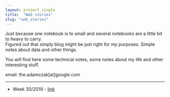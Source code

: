 ```yaml
---
layout: project_single
title:  "Web stories"
slug: "web_stories"
---
```


Just because one notebook is to small and several notebooks are a little bit to heavy to carry.<br/>
Figured out that simply blog might be just right for my purposes.
Simple notes about data and other things.
<br/>

You will find here some technical notes, some notes about my life and other interesting stuff.

email: the.adamczak[at]google.com

-----------------------------------

- Week 30/2019 - [link](http://127.0.0.1:4000/python/skills/2019/07/26/web-stories-30-2019.html)
